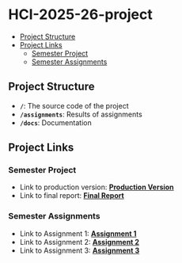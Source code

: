 # HCI-2025-26-project

- [Project Structure](#project-structure)
- [Project Links](#my-project-links)
  - [Semester Project](#semester-project)
  - [Semester Assignments](#semester-assignments)

## Project Structure

- **`/`**: The source code of the project
- **`/assignments`**: Results of assignments
- **`/docs`**: Documentation

## Project Links

### Semester Project

- Link to production version: [**Production Version**](URL_TO_PRODUCTION_VERSION) <!-- Replace with actual URL -->
- Link to final report: [**Final Report**](URL_TO_FINAL_REPORT) <!-- Replace with actual URL -->
<!-- Add more as necessary -->

### Semester Assignments

- Link to Assignment 1: [**Assignment 1**](https://github.com/goretante/HCI-2025-26-project/blob/main/assignments/1st%20assignment.md) <!-- Replace with actual URL -->
- Link to Assignment 2: [**Assignment 2**](URL_TO_ASSIGNMENT_2) <!-- Replace with actual URL -->
- Link to Assignment 3: [**Assignment 3**](URL_TO_ASSIGNMENT_3) <!-- Replace with actual URL -->
<!-- Add more assignments as necessary -->
